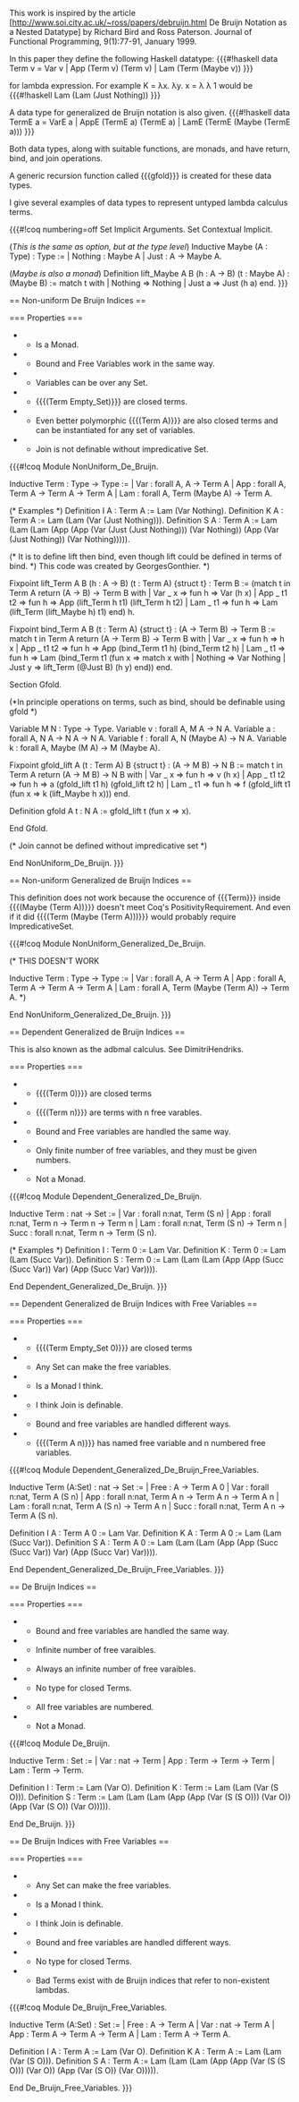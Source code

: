 This work is inspired by the article [http://www.soi.city.ac.uk/~ross/papers/debruijn.html De Bruijn Notation as a Nested Datatype] by Richard Bird and Ross Paterson. Journal of Functional Programming, 9(1):77-91, January 1999. 


In this paper they define the following Haskell datatype: 
{{{#!haskell
data Term v = Var v | App (Term v) (Term v) | Lam (Term (Maybe v))
}}}

for lambda expression.  For example K = λx. λy. x = λ λ 1 would be 
{{{#!haskell
Lam (Lam (Just Nothing))
}}}

A data type for generalized de Bruijn notation is also given.
{{{#!haskell
data TermE a = VarE a
	     | AppE (TermE a) (TermE a)
	     | LamE (TermE (Maybe (TermE a)))
}}}

Both data types, along with suitable functions, are monads, and have return, bind, and join operations.

A generic recursion function called {{{gfold}}} is created for these data types.

I give several examples of data types to represent untyped lambda calculus terms.  

{{{#!coq numbering=off
Set Implicit Arguments.
Set Contextual Implicit.

(*This is the same as option, but at the type level*)
Inductive Maybe (A : Type) : Type :=
 | Nothing : Maybe A
 | Just : A -> Maybe A.

(*Maybe is also a monad*)
Definition lift_Maybe A B (h : A -> B) (t : Maybe A) : (Maybe B) :=
  match t with
  | Nothing => Nothing
  | Just a => Just (h a)
  end.
}}}


== Non-uniform De Bruijn Indices ==

=== Properties ===
 * + Is a Monad.
 * + Bound and Free Variables work in the same way.
 * + Variables can be over any Set.
 * + {{{(Term Empty_Set)}}} are closed terms.
 * + Even better polymorphic {{{(Term A)}}} are also closed terms and can be instantiated for any set of variables.
 * - Join is not definable without impredicative Set.

{{{#!coq
Module NonUniform_De_Bruijn.

Inductive Term : Type -> Type :=
 | Var : forall A, A -> Term A
 | App : forall A, Term A -> Term A -> Term A
 | Lam : forall A, Term (Maybe A) -> Term A.

(* Examples *)
Definition I A : Term A := Lam (Var Nothing).
Definition K A : Term A := Lam (Lam (Var (Just Nothing))).
Definition S A : Term A :=
Lam (Lam (Lam 
(App 
 (App (Var (Just (Just Nothing))) (Var Nothing))
 (App (Var (Just Nothing)) (Var Nothing))))).                                

(* It is to define lift then bind, even though lift could be defined in terms of bind. *)
This code was created by GeorgesGonthier. *)

Fixpoint lift_Term A B (h : A -> B) (t : Term A) {struct t} : Term B :=
  (match t in Term A return (A -> B) -> Term B with
  | Var _ x     => fun h => Var (h x)
  | App _ t1 t2 => fun h => App (lift_Term h t1) (lift_Term h t2)
  | Lam _ t1    => fun h => Lam (lift_Term (lift_Maybe h) t1)
  end) h.

Fixpoint bind_Term A B (t : Term A) {struct t} : (A -> Term B) -> Term B
:=
  match t in Term A return (A -> Term B) -> Term B with
  | Var _ x => fun h => h x
  | App _ t1 t2 => fun h => App (bind_Term t1 h) (bind_Term t2 h)
  | Lam _ t1 => fun h => Lam (bind_Term t1 (fun x => 
    match x with
    | Nothing => Var Nothing
    | Just y => lift_Term (@Just B) (h y)
    end))
  end.

Section Gfold.

(*In principle operations on terms, such as bind, should be
definable using gfold *)

Variable M N : Type -> Type.
Variable v : forall A, M A -> N A.
Variable a : forall A, N A -> N A -> N A.
Variable f : forall A, N (Maybe A) -> N A.
Variable k : forall A, Maybe (M A) -> M (Maybe A).

Fixpoint gfold_lift A (t : Term A) B {struct t} : (A -> M B) -> N B
:=
  match t in Term A return (A -> M B) -> N B with
  | Var _ x     => fun h => v (h x)
  | App _ t1 t2 => fun h => a (gfold_lift t1 h) (gfold_lift t2
h)
  | Lam _ t1    => fun h => f (gfold_lift t1 (fun x => k (lift_Maybe h
x)))
  end.

Definition gfold A t : N A := gfold_lift t (fun x => x).

End Gfold.

(* Join cannot be defined without impredicative set *)

End NonUniform_De_Bruijn.
}}}

== Non-uniform Generalized de Bruijn Indices ==

This definition does not work because the occurence of {{{Term}}} inside {{{(Maybe (Term A))}}} doesn't meet Coq's PositivityRequirement.  And even if it did {{{(Term (Maybe (Term A)))}}} would probably require ImpredicativeSet.

{{{#!coq
Module NonUniform_Generalized_De_Bruijn.

(* THIS DOESN'T WORK

Inductive Term : Type -> Type :=
 | Var : forall A, A -> Term A
 | App : forall A, Term A -> Term A -> Term A
 | Lam : forall A, Term (Maybe (Term A)) -> Term A.
*)

End NonUniform_Generalized_De_Bruijn.
}}}

== Dependent Generalized de Bruijn Indices ==

This is also known as the adbmal calculus. See DimitriHendriks.

=== Properties ===
 * + {{{(Term 0)}}} are closed terms
 * + {{{(Term n)}}} are terms with n free varables.
 * + Bound and Free variables are handled the same way.
 * - Only finite number of free variables, and they must be given numbers.
 * - Not a Monad.

{{{#!coq
Module Dependent_Generalized_De_Bruijn.

Inductive Term : nat -> Set :=
| Var : forall n:nat, Term (S n)
| App : forall n:nat, Term n -> Term n -> Term n
| Lam : forall n:nat, Term (S n) -> Term n
| Succ : forall n:nat, Term n -> Term (S n).

(* Examples *)
Definition I : Term 0 := Lam Var.
Definition K : Term 0 := Lam (Lam (Succ Var)).
Definition S : Term 0 :=
Lam (Lam (Lam
(App 
 (App (Succ (Succ Var)) Var)
 (App (Succ Var) Var)))). 

End Dependent_Generalized_De_Bruijn.
}}}

== Dependent Generalized de Bruijn Indices with Free Variables ==

=== Properties ===
 * + {{{(Term Empty_Set 0)}}} are closed terms
 * + Any Set can make the free variables.
 * + Is a Monad I think.
 * + I think Join is definable.
 * - Bound and free variables are handled different ways.
 * - {{{(Term A n)}}} has named free variable and n numbered free variables.

{{{#!coq
Module Dependent_Generalized_De_Bruijn_Free_Variables.

Inductive Term (A:Set) : nat -> Set :=
| Free : A -> Term A 0
| Var : forall n:nat, Term A (S n)
| App : forall n:nat, Term A n -> Term A n -> Term A n
| Lam : forall n:nat, Term A (S n) -> Term A n
| Succ : forall n:nat, Term A n -> Term A (S n).

Definition I A : Term A 0 := Lam Var.
Definition K A : Term A 0 := Lam (Lam (Succ Var)).
Definition S A : Term A 0 :=
Lam (Lam (Lam
(App 
 (App (Succ (Succ Var)) Var)
 (App (Succ Var) Var)))). 

End Dependent_Generalized_De_Bruijn_Free_Variables.
}}}

== De Bruijn Indices ==

=== Properties ===
 * + Bound and free variables are handled the same way.
 * + Infinite number of free varaibles.
 * - Always an infinite number of free varaibles.
 * - No type for closed Terms.
 * - All free variables are numbered.
 * - Not a Monad.

{{{#!coq
Module De_Bruijn.

Inductive Term : Set :=
| Var : nat -> Term
| App : Term -> Term -> Term
| Lam : Term -> Term.

Definition I : Term  := Lam (Var O).
Definition K : Term := Lam (Lam (Var (S O))).
Definition S : Term :=
Lam (Lam (Lam
(App
 (App (Var (S (S O))) (Var O))
 (App (Var (S O)) (Var O))))).

End De_Bruijn.
}}}

== De Bruijn Indices with Free Variables ==

=== Properties ===
 * + Any Set can make the free variables.
 * + Is a Monad I think.
 * + I think Join is definable.
 * - Bound and free variables are handled different ways.
 * - No type for closed Terms.
 * - Bad Terms exist with de Bruijn indices that refer to non-existent lambdas.

{{{#!coq
Module De_Bruijn_Free_Variables.

Inductive Term (A:Set) : Set :=
| Free : A -> Term A
| Var : nat -> Term A
| App : Term A -> Term A -> Term A
| Lam : Term A -> Term A.

Definition I A : Term A := Lam (Var O).
Definition K A : Term A := Lam (Lam (Var (S O))).
Definition S A : Term A :=
Lam (Lam (Lam
(App
 (App (Var (S (S O))) (Var O))
 (App (Var (S O)) (Var O))))).

End De_Bruijn_Free_Variables.
}}}
